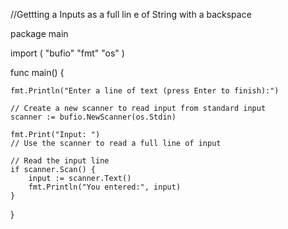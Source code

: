 

//Gettting  a Inputs as a full lin e of String with a backspace

package main

import (
    "bufio"
    "fmt"
    "os" 
)

func main() {

    fmt.Println("Enter a line of text (press Enter to finish):")

    // Create a new scanner to read input from standard input
    scanner := bufio.NewScanner(os.Stdin)

    fmt.Print("Input: ")
    // Use the scanner to read a full line of input

    // Read the input line
    if scanner.Scan() {
        input := scanner.Text()
        fmt.Println("You entered:", input)
    }

    
}